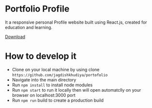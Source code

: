 
# Portfolio Profile

It a responsive personal Profile website built using React.js, created for education and learning.

[Download](https://github.com/jagdishkhudiya/portofolio.git)

# How to develop it

- Clone on your local machine by using clone `https://github.com/jagdishkhudiya/portofolio`
 - Navigate into the main directory
 - Run `npm install` to install node modules
 - Run `npm start` to run it locally then will open automatclly on your browser on localhost:3000 port
 - Run `npm run` build to create a production build 

